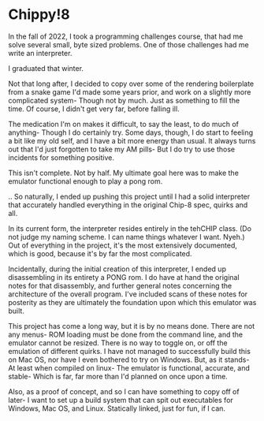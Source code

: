 # Chippy!8

In the fall of 2022, I took a programming challenges course, that had me solve several small, byte sized problems. One of those challenges had me write an interpreter.

I graduated that winter.

Not that long after, I decided to copy over some of the rendering boilerplate from a snake game I'd made some years prior, and work on a slightly more complicated system- Though not by much. Just as something to fill the time. Of course, I didn't get very far, before falling ill.

The medication I'm on makes it difficult, to say the least, to do much of anything- Though I do certainly try. Some days, though, I do start to feeling a bit like my old self, and I have a bit more energy than usual. It always turns out that I'd just forgotten to take my AM pills- But I do try to use those incidents for something positive.

This isn't complete. Not by half. My ultimate goal here was to make the emulator functional enough to play a pong rom.

.. So naturally, I ended up pushing this project until I had a solid interpreter that accurately handled everything in the original Chip-8 spec, quirks and all.

In its current form, the interpreter resides entirely in the tehCHIP class. (Do not judge my naming scheme. I can name things whatever I want. Nyeh.) Out of everything in the project, it's the most extensively documented, which is good, because it's by far the most complicated.

Incidentally, during the initial creation of this interpreter, I ended up disassembling in its entirety a PONG rom. I do have at hand the original notes for that disassembly, and further general notes concerning the architecture of the overall program. I've included scans of these notes for posterity as they are ultimately the foundation upon which this emulator was built.

This project has come a long way, but it is by no means done. There are not any menus- ROM loading must be done from the command line, and the emulator cannot be resized. There is no way to toggle on, or off the emulation of different quirks. I have not managed to successfully build this on Mac OS, nor have I even bothered to try on Windows. But, as it stands- At least when compiled on linux- The emulator is functional, accurate, and stable- Which is far, far more than I'd planned on once upon a time.

Also, as a proof of concept, and so I can have something to copy off of later- I want to set up a build system that can spit out executables for Windows, Mac OS, and Linux. Statically linked, just for fun, if I can.
